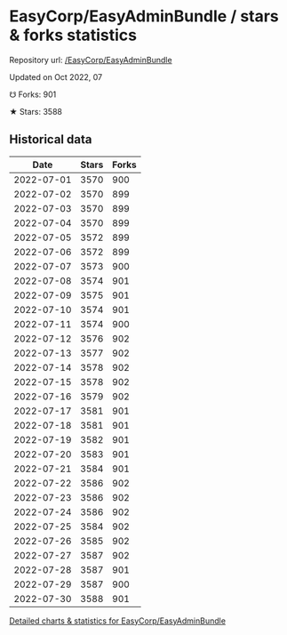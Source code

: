# EasyCorp/EasyAdminBundle / stars & forks statistics

Repository url: [/EasyCorp/EasyAdminBundle](https://github.com/EasyCorp/EasyAdminBundle)

Updated on Oct 2022, 07

☋ Forks: 901

★ Stars: 3588

## Historical data
| Date | Stars | Forks |
|------|-------|-------|
| 2022-07-01 | 3570 | 900 | 
| 2022-07-02 | 3570 | 899 | 
| 2022-07-03 | 3570 | 899 | 
| 2022-07-04 | 3570 | 899 | 
| 2022-07-05 | 3572 | 899 | 
| 2022-07-06 | 3572 | 899 | 
| 2022-07-07 | 3573 | 900 | 
| 2022-07-08 | 3574 | 901 | 
| 2022-07-09 | 3575 | 901 | 
| 2022-07-10 | 3574 | 901 | 
| 2022-07-11 | 3574 | 900 | 
| 2022-07-12 | 3576 | 902 | 
| 2022-07-13 | 3577 | 902 | 
| 2022-07-14 | 3578 | 902 | 
| 2022-07-15 | 3578 | 902 | 
| 2022-07-16 | 3579 | 902 | 
| 2022-07-17 | 3581 | 901 | 
| 2022-07-18 | 3581 | 901 | 
| 2022-07-19 | 3582 | 901 | 
| 2022-07-20 | 3583 | 901 | 
| 2022-07-21 | 3584 | 901 | 
| 2022-07-22 | 3586 | 902 | 
| 2022-07-23 | 3586 | 902 | 
| 2022-07-24 | 3586 | 902 | 
| 2022-07-25 | 3584 | 902 | 
| 2022-07-26 | 3585 | 902 | 
| 2022-07-27 | 3587 | 902 | 
| 2022-07-28 | 3587 | 901 | 
| 2022-07-29 | 3587 | 900 | 
| 2022-07-30 | 3588 | 901 | 


[Detailed charts & statistics for EasyCorp/EasyAdminBundle](https://reviewgithub.com/rep/EasyCorp/EasyAdminBundle)
